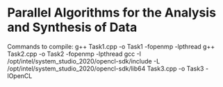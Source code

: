 # Parallel Algorithms for the Analysis and Synthesis of Data

Commands to compile:
g++ Task1.cpp -o Task1 -fopenmp -lpthread
g++ Task2.cpp -o Task2 -fopenmp -lpthread
gcc -I /opt/intel/system_studio_2020/opencl-sdk/include -L /opt/intel/system_studio_2020/opencl-sdk/lib64 Task3.cpp -o Task3 -lOpenCL